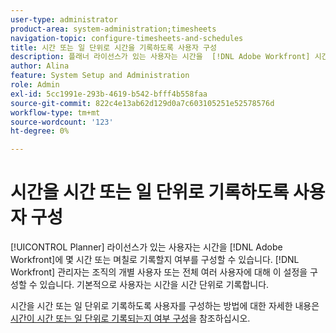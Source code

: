 ```yaml
---
user-type: administrator
product-area: system-administration;timesheets
navigation-topic: configure-timesheets-and-schedules
title: 시간 또는 일 단위로 시간을 기록하도록 사용자 구성
description: 플래너 라이선스가 있는 사용자는 시간을  [!DNL Adobe Workfront] 시간 단위로 기록할지 또는 일 단위로 기록할지 여부를 구성할 수 있습니다. Workfront 관리자는 조직의 개별 사용자 또는 전체 여러 사용자에 대해 이 설정을 구성할 수 있습니다. 기본적으로 사용자는 시간을 시간 단위로 기록합니다.
author: Alina
feature: System Setup and Administration
role: Admin
exl-id: 5cc1991e-293b-4619-b542-bfff4b558faa
source-git-commit: 822c4e13ab62d129d0a7c603105251e52578576d
workflow-type: tm+mt
source-wordcount: '123'
ht-degree: 0%

---
```


# 시간을 시간 또는 일 단위로 기록하도록 사용자 구성

<!--this article should be removed from the admin area because this is not an admin function; we have another article linked below in the user area for timesheets -->

[!UICONTROL Planner] 라이선스가 있는 사용자는 시간을 [!DNL Adobe Workfront]에 몇 시간 또는 며칠로 기록할지 여부를 구성할 수 있습니다. [!DNL Workfront] 관리자는 조직의 개별 사용자 또는 전체 여러 사용자에 대해 이 설정을 구성할 수 있습니다. 기본적으로 사용자는 시간을 시간 단위로 기록합니다.

시간을 시간 또는 일 단위로 기록하도록 사용자를 구성하는 방법에 대한 자세한 내용은 [시간이 시간 또는 일 단위로 기록되는지 여부 구성](../../../timesheets/config-timesheet-prefs/config-time-logged-hrs-days.md)을 참조하십시오.
